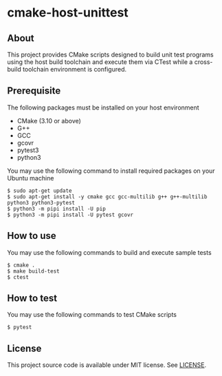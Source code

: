 # cmake-host-unittest

## About

This project provides CMake scripts designed to build unit test programs using the host build toolchain and execute them via CTest while a cross-build toolchain environment is configured.


## Prerequisite

The following packages must be installed on your host environment

- CMake (3.10 or above)
- G++
- GCC
- gcovr
- pytest3
- python3

You may use the following command to install required packages on your Ubuntu machine

    $ sudo apt-get update
    $ sudo apt-get install -y cmake gcc gcc-multilib g++ g++-multilib python3 python3-pytest
    $ python3 -m pipi install -U pip
    $ python3 -m pipi install -U pytest gcovr


## How to use

You may use the following commands to build and execute sample tests

    $ cmake .
    $ make build-test
    $ ctest


## How to test

You may use the following commands to test CMake scripts

    $ pytest


## License

This project source code is available under MIT license. See [LICENSE](LICENSE).
